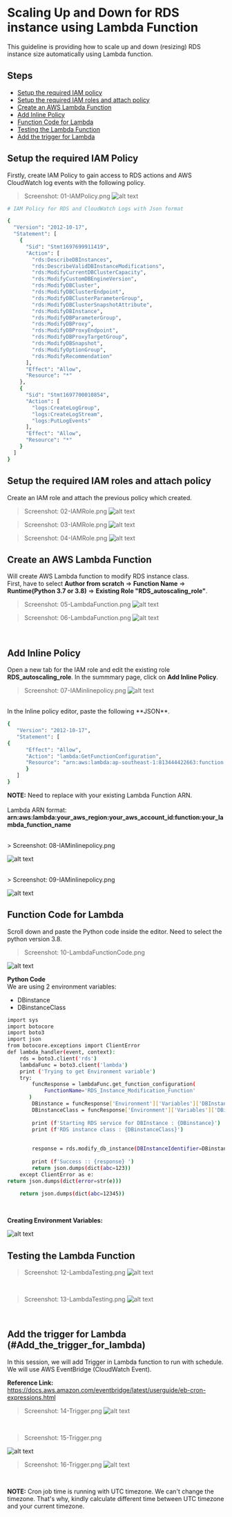 # Scaling Up and Down for RDS instance using Lambda Function

This guideline is providing how to scale up and down (resizing) RDS instance size automatically using Lambda function.

## Steps

- [Setup the required IAM policy](#SetUp_IAMpolicy)
- [Setup the required IAM roles and attach policy](#IAMroles)
- [Create an AWS Lambda Function](#Create_an_Lambda_Function)
- [Add Inline Policy](#Inline_Policy)
- [Function Code for Lambda](#Function_code_for_lambda)
- [Testing the Lambda Function](#Function_code_for_lambda)
- [Add the trigger for Lambda](#Add_the_trigger_for_lambda)

## Setup the required IAM Policy

Firstly, create IAM Policy to gain access to RDS actions and AWS CloudWatch log events with the following policy.
> Screenshot: 01-IAMPolicy.png
![alt text](https://github.com/yelinaung-openlab/AWS-RDS-Aurora-Lab/blob/main/RDS-AutoScaleUpDown-with-Lambda/01-IAMPolicy.png?raw=true)

```bash
# IAM Policy for RDS and CloudWatch Logs with Json format

{
  "Version": "2012-10-17",
  "Statement": [
    {
      "Sid": "Stmt1697699911419",
      "Action": [
        "rds:DescribeDBInstances",
        "rds:DescribeValidDBInstanceModifications",
        "rds:ModifyCurrentDBClusterCapacity",
        "rds:ModifyCustomDBEngineVersion",
        "rds:ModifyDBCluster",
        "rds:ModifyDBClusterEndpoint",
        "rds:ModifyDBClusterParameterGroup",
        "rds:ModifyDBClusterSnapshotAttribute",
        "rds:ModifyDBInstance",
        "rds:ModifyDBParameterGroup",
        "rds:ModifyDBProxy",
        "rds:ModifyDBProxyEndpoint",
        "rds:ModifyDBProxyTargetGroup",
        "rds:ModifyDBSnapshot",
        "rds:ModifyOptionGroup",
        "rds:ModifyRecommendation"
      ],
      "Effect": "Allow",
      "Resource": "*"
    },
    {
      "Sid": "Stmt1697700010854",
      "Action": [
        "logs:CreateLogGroup",
        "logs:CreateLogStream",
        "logs:PutLogEvents"
      ],
      "Effect": "Allow",
      "Resource": "*"
    }
  ]
}
```

## Setup the required IAM roles and attach policy
Create an IAM role and attach the previous policy which created.

> Screenshot: 02-IAMRole.png
![alt text](https://github.com/yelinaung-openlab/AWS-RDS-Aurora-Lab/blob/main/RDS-AutoScaleUpDown-with-Lambda/02-IAMRole.png?raw=true)

> Screenshot: 03-IAMRole.png
![alt text](https://github.com/yelinaung-openlab/AWS-RDS-Aurora-Lab/blob/main/RDS-AutoScaleUpDown-with-Lambda/03-IAMRole.png?raw=true)

> Screenshot: 04-IAMRole.png
![alt text](https://github.com/yelinaung-openlab/AWS-RDS-Aurora-Lab/blob/main/RDS-AutoScaleUpDown-with-Lambda/04-IAMRole.png?raw=true)

## Create an AWS Lambda Function

Will create AWS Lambda function to modify RDS instance class. 
<br>
First, have to select **Author from scratch** => **Function Name** => **Runtime(Python 3.7 or 3.8)** => **Existing Role "RDS_autoscaling_role"**.

> Screenshot: 05-LambdaFunction.png
![alt text](https://github.com/yelinaung-openlab/AWS-RDS-Aurora-Lab/blob/main/RDS-AutoScaleUpDown-with-Lambda/05-LambdaFunction.png?raw=true)

> Screenshot: 06-LambdaFunction.png
![alt text](https://github.com/yelinaung-openlab/AWS-RDS-Aurora-Lab/blob/main/RDS-AutoScaleUpDown-with-Lambda/06-LambdaFunction.png?raw=true)
<br>

## Add Inline Policy

Open a new tab for the IAM role and edit the existing role **RDS_autoscaling_role**. In the summmary page, click on **Add Inline Policy**.

> Screenshot: 07-IAMinlinepolicy.png
![alt text](https://github.com/yelinaung-openlab/AWS-RDS-Aurora-Lab/blob/main/RDS-AutoScaleUpDown-with-Lambda/07-IAMinlinepolicy.png?raw=true)
<br>
In the Inline policy editor, paste the following **JSON**. 
<br>

```bash
{   
   "Version": "2012-10-17",
   "Statement": [
{
      "Effect": "Allow",
      "Action": "lambda:GetFunctionConfiguration",
      "Resource": "arn:aws:lambda:ap-southeast-1:813444422663:function:RDS_autoscaling_function"
      }
   ]
}
```

**NOTE:**
Need to replace with your existing Lambda Function ARN.
<br><br>
Lambda ARN format: <br>
**arn:aws:lambda:your_aws_region:your_aws_account_id:function:your_lambda_function_name**

<br>
> Screenshot: 08-IAMinlinepolicy.png

![alt text](https://github.com/yelinaung-openlab/AWS-RDS-Aurora-Lab/blob/main/RDS-AutoScaleUpDown-with-Lambda/08-IAMinlinepolicy.png?raw=true)

<br>
> Screenshot: 09-IAMinlinepolicy.png

![alt text](https://github.com/yelinaung-openlab/AWS-RDS-Aurora-Lab/blob/main/RDS-AutoScaleUpDown-with-Lambda/09-IAMinlinepolicy.png?raw=true)


## Function Code for Lambda

Scroll down and paste the Python code inside the editor. Need to select the python version 3.8.

> Screenshot: 10-LambdaFunctionCode.png

![alt text](https://github.com/yelinaung-openlab/AWS-RDS-Aurora-Lab/blob/main/RDS-AutoScaleUpDown-with-Lambda/10-LambdaFunctionCode.png?raw=true)

**Python Code**
<br>
We are using 2 environment variables:
- DBinstance
- DBinstanceClass

```bash
import sys
import botocore
import boto3
import json
from botocore.exceptions import ClientError
def lambda_handler(event, context):
    rds = boto3.client('rds')
    lambdaFunc = boto3.client('lambda')
    print ('Trying to get Environment variable')
    try:
        funcResponse = lambdaFunc.get_function_configuration(
            FunctionName='RDS_Instance_Modification_Function'
       )
        DBinstance = funcResponse['Environment']['Variables']['DBInstanceName']
        DBinstanceClass = funcResponse['Environment']['Variables']['DBinstanceClass']
        
        print (f'Starting RDS service for DBInstance : {DBinstance}')
        print (f'RDS instance class : {DBinstanceClass}')
     
        
        response = rds.modify_db_instance(DBInstanceIdentifier=DBinstance, DBInstanceClass=DBinstanceClass, ApplyImmediately=True)
        
        print (f'Success :: {response} ') 
        return json.dumps(dict(abc=123))
    except ClientError as e:
return json.dumps(dict(error=str(e)))
    
    return json.dumps(dict(abc=12345))
```
<br>

**Creating Environment Variables:**

![alt text](https://github.com/yelinaung-openlab/AWS-RDS-Aurora-Lab/blob/main/RDS-AutoScaleUpDown-with-Lambda/11-LambdaFunctionCode.png?raw=true)
<br>

## Testing the Lambda Function

> Screenshot: 12-LambdaTesting.png
![alt text](https://github.com/yelinaung-openlab/AWS-RDS-Aurora-Lab/blob/main/RDS-AutoScaleUpDown-with-Lambda/12-LambdaTesting.png?raw=true)
<br>

> Screenshot: 13-LambdaTesting.png
![alt text](https://github.com/yelinaung-openlab/AWS-RDS-Aurora-Lab/blob/main/RDS-AutoScaleUpDown-with-Lambda/13-LambdaTesting.png?raw=true)
<br>

## Add the trigger for Lambda (#Add_the_trigger_for_lambda)

In this session, we will add Trigger in Lambda function to run with schedule. We will use AWS EventBridge (CloudWatch Event).

**Reference Link:** https://docs.aws.amazon.com/eventbridge/latest/userguide/eb-cron-expressions.html

> Screenshot: 14-Trigger.png
![alt text](https://github.com/yelinaung-openlab/AWS-RDS-Aurora-Lab/blob/main/RDS-AutoScaleUpDown-with-Lambda/14-Trigger.png?raw=true)
<br>

> Screenshot: 15-Trigger.png

![alt text](https://github.com/yelinaung-openlab/AWS-RDS-Aurora-Lab/blob/main/RDS-AutoScaleUpDown-with-Lambda/15-Trigger.png?raw=true)
<br>

> Screenshot: 16-Trigger.png
![alt text](https://github.com/yelinaung-openlab/AWS-RDS-Aurora-Lab/blob/main/RDS-AutoScaleUpDown-with-Lambda/16-Trigger.png?raw=true)
<br>

**NOTE:** Cron job time is running with UTC timezone. We can't change the timezone. That's why, kindly calculate different time between UTC timezone and your current timezone.



